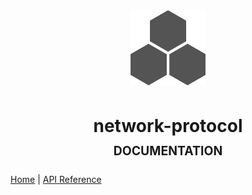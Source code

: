 <div align="center">
    <img width="120px" height="auto" src="https://raw.githubusercontent.com/jamesgober/jamesgober/main/media/icons/hexagon-3.svg" alt="Triple Hexagon">
    <h1>
        <strong>network-protocol</strong>
        <sup>
            <br>
            <sub>DOCUMENTATION</sub>
            <br>
        </sup>
    </h1>
</div>

[Home](../README.md) | 
[API Reference](./API.md)
